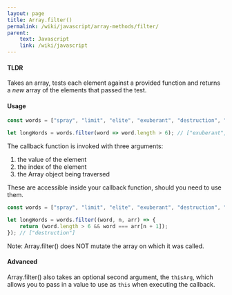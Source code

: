 ```yaml
---
layout: page
title: Array.filter()
permalink: /wiki/javascript/array-methods/filter/
parent:
    text: Javascript
    link: /wiki/javascript
---
```


#### TLDR

Takes an array, tests each element against a provided function and returns a *new* array of the elements that passed the test.


#### Usage

```javascript
const words = ["spray", "limit", "elite", "exuberant", "destruction", "present", "happy"];

let longWords = words.filter(word => word.length > 6); // ["exuberant", "destruction", "present"]
```


The callback function is invoked with three arguments:

1. the value of the element
2. the index of the element
3. the Array object being traversed

These are accessible inside your callback function, should you need to use them.

```javascript
const words = ["spray", "limit", "elite", "exuberant", "destruction", "destruction", "present", "happy"];

let longWords = words.filter((word, n, arr) => {
    return (word.length > 6 && word === arr[n + 1]);
}); // ["destruction"]
```

Note: Array.filter() does NOT mutate the array on which it was called.

#### Advanced

Array.filter() also takes an optional second argument, the `thisArg`, which allows you to pass in a value to use as `this` when executing the callback.